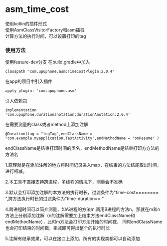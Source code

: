 # asm_time_cost


使用kotlin的插件形式  
使用AsmClassVisitorFactory和asm插桩  
计算方法的执行时间，可以设置打印的tag  
### 使用方法
使用feature-dev分支
在build.gradle中加入
```
classpath "com.upuphone.asm:TimeCostPlugin:2.0.4"
```
在app的项目中引入插件
```
apply plugin: 'com.upuphone.asm'
```

引入依赖包
```
implementation 'com.upuphone.durationanotation:durationAnotation:2.0.4'
```

在需要测量的class或者method上添加注解
```
@Duration(tag = "logTag",endClassName = "com.example.myapplication.TestActivity",endMethodName = "onResume" )
```
endClassName是结束打印时间的类名，endMethodName是结束打印方方法的方法名

1.原理就是在添加注解的地方将时间记录进入map，在结束的方法结尾取出时间，进行相减。

2.本工具不直接支持跨进程，多线程的情况下，测量会不准确

3.默认会打印添加注解的本方法的执行时长，过滤条件为"time-cost======== ",跨方法执行时长的过滤条件为"time-duration== "


4.跨进程时间可以简介测量，如A进程的方法m,调用B进程的方法n，那就在m和n方法上分别添加注解（n的注解需要加上结束方法endClassName和endMethodName），此时m方法会打印方法开始的时间戳，
同时endClassName也会打印结束的时间戳，相减即可得出整个的执行时长


5.注解有继承效果，可以在接口上添加，所有的实现类都可以自动添加
